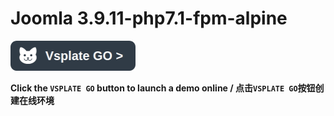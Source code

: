 # Joomla 3.9.11-php7.1-fpm-alpine

<a href="https://www.vsplate.com/?docker-compose=https://github.com/vsplate/dcenvs/joomla/3.9.11-php7.1-fpm-alpine"><img alt="VSPLATE GO" src="https://raw.githubusercontent.com/vsplate/images/master/vsgo_btn.png" width="200px"></a>

**Click the `VSPLATE GO` button to launch a demo online / 点击`VSPLATE GO`按钮创建在线环境**